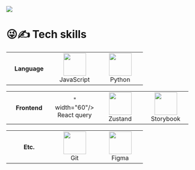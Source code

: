 ![](https://github-profile-summary-cards.vercel.app/api/cards/profile-details?username=DHowor1d&theme=nord_dark)

# 😜✍️ Tech skills

<table>
  <tr>
    <th width="105">Language</th>
    <td align="center" width="105">
      <img src="https://skillicons.dev/icons?i=js" width="60"/>
      <br/>
      <span>JavaScript</span>
    </td>
    <td align="center" width="105">
      <img src="https://skillicons.dev/icons?i=python" width="60"/>
      <br/>
      <span>Python</span>
    </td>
  </tr>
</table>
<table>
  <tr>
    <th width="105">Frontend</th>
    <td align="center" width="105">
      <img src="<svg xmlns="http://www.w3.org/2000/svg" width="1.12em" height="1em" viewBox="0 0 256 230"><path fill="#00435b" d="m157.98 142.487l-4.91 8.527a8.29 8.29 0 0 1-7.182 4.151H108.27a8.29 8.29 0 0 1-7.182-4.151l-4.911-8.527zm13.747-23.87l-8.658 15.034h-71.98l-8.658-15.034zm-8.34-23.342l8.354 14.506H82.417l8.354-14.506zm-17.5-22.066a8.29 8.29 0 0 1 7.183 4.151l5.228 9.079H95.86l5.229-9.079a8.29 8.29 0 0 1 7.182-4.151z"/><path fill="#002b3b" d="M53.523 69.252c-4.167-20.206-5.062-35.704-2.368-46.957c1.602-6.693 4.53-12.153 8.984-16.093c4.702-4.159 10.646-6.2 17.326-6.2c11.018 0 22.602 5.025 34.98 14.57c5.05 3.894 10.29 8.587 15.732 14.082c.434-.557.923-1.083 1.469-1.57c15.386-13.71 28.34-22.23 39.42-25.514c6.588-1.954 12.773-2.14 18.405-.244c5.946 2 10.683 6.137 14.026 11.93c5.516 9.561 6.97 22.124 4.914 37.637c-.838 6.323-2.271 13.21-4.296 20.673c.764.092 1.53.262 2.288.513c19.521 6.47 33.345 13.426 41.714 21.377c4.98 4.73 8.231 9.996 9.407 15.826c1.24 6.153.03 12.324-3.308 18.113c-5.506 9.548-15.63 17.077-30.052 23.041c-5.79 2.395-12.343 4.564-19.664 6.515c.334.754.594 1.555.767 2.395c4.167 20.206 5.061 35.704 2.368 46.957c-1.602 6.693-4.531 12.153-8.985 16.093c-4.701 4.159-10.646 6.2-17.325 6.2c-11.019 0-22.602-5.025-34.98-14.57c-5.104-3.936-10.402-8.687-15.907-14.258a11.7 11.7 0 0 1-2.084 2.442c-15.386 13.712-28.34 22.23-39.42 25.515c-6.588 1.954-12.773 2.14-18.405.244c-5.946-2-10.683-6.137-14.026-11.93c-5.516-9.561-6.97-22.124-4.914-37.637c.869-6.551 2.376-13.709 4.518-21.485a11.7 11.7 0 0 1-2.51-.537c-19.521-6.47-33.345-13.426-41.714-21.377c-4.98-4.73-8.231-9.996-9.407-15.826c-1.24-6.153-.03-12.325 3.308-18.114c5.506-9.547 15.63-17.077 30.052-23.04c5.963-2.467 12.734-4.693 20.32-6.689a12 12 0 0 1-.633-2.082"/><path fill="#ff4154" d="M189.647 161.333a3.684 3.684 0 0 1 4.235 2.81l.023.112l.207 1.075q10.065 52.915-14.18 52.915q-23.72 0-60.392-45.153a3.684 3.684 0 0 1 2.777-6.005h.114l1.288.009q15.432.084 30.004-1.076q17.2-1.37 35.924-4.687M78.646 134.667l.062.105l.646 1.127q7.765 13.5 16.18 25.627q9.912 14.28 22.29 28.914a3.684 3.684 0 0 1-.309 5.082l-.093.083l-.83.715q-40.96 35.096-53.244 14.012q-12.025-20.636 8.719-75.047a3.683 3.683 0 0 1 6.579-.618m124.857-52.054l.112.037l1.028.354q50.557 17.588 38.416 38.655q-11.874 20.605-69.041 30.004a3.683 3.683 0 0 1-3.773-5.501q8.188-13.928 14.749-27.717q7.44-15.638 13.965-33.57a3.684 3.684 0 0 1 4.432-2.295zM84.446 76.71a3.683 3.683 0 0 1 1.31 5.042q-8.19 13.927-14.75 27.717q-7.44 15.637-13.965 33.57a3.684 3.684 0 0 1-4.544 2.262l-.112-.037l-1.028-.355Q.8 127.322 12.941 106.255Q24.815 85.65 81.982 76.25c.85-.14 1.722.022 2.464.459m108.206-57.748q12.025 20.637-8.719 75.048a3.683 3.683 0 0 1-6.579.618l-.062-.105l-.646-1.127q-7.765-13.5-16.18-25.627q-9.912-14.28-22.29-28.914a3.684 3.684 0 0 1 .309-5.082l.093-.083l.83-.715q40.96-35.095 53.244-14.013M77.45 10.59q23.721 0 60.392 45.152a3.684 3.684 0 0 1-2.777 6.005h-.114l-1.288-.008q-15.431-.084-30.003 1.076q-17.202 1.37-35.925 4.687a3.684 3.684 0 0 1-4.234-2.81l-.024-.113l-.207-1.074Q53.204 10.59 77.45 10.59"/><path fill="#ffd94c" d="M111.295 73.67h31.576a12.89 12.89 0 0 1 11.181 6.475l15.855 27.626a12.89 12.89 0 0 1 0 12.834l-15.855 27.626a12.89 12.89 0 0 1-11.181 6.475h-31.576c-4.618 0-8.883-2.47-11.182-6.475L84.26 120.605a12.89 12.89 0 0 1 0-12.834l15.854-27.626a12.89 12.89 0 0 1 11.182-6.475m26.763 8.338c4.62 0 8.888 2.473 11.185 6.481l11.056 19.288a12.89 12.89 0 0 1 0 12.822l-11.056 19.288a12.89 12.89 0 0 1-11.185 6.48h-21.95c-4.62 0-8.888-2.472-11.185-6.48l-11.056-19.288a12.89 12.89 0 0 1 0-12.822l11.056-19.288a12.89 12.89 0 0 1 11.184-6.48zm-5.187 9.12h-11.576a12.89 12.89 0 0 0-11.179 6.47l-5.842 10.167a12.89 12.89 0 0 0 0 12.846l5.842 10.168a12.89 12.89 0 0 0 11.179 6.47h11.576c4.616 0 8.88-2.468 11.179-6.47l5.842-10.168a12.89 12.89 0 0 0 0-12.846l-5.842-10.168a12.89 12.89 0 0 0-11.179-6.47m-4.994 8.729c4.612 0 8.873 2.464 11.173 6.46l.829 1.44a12.89 12.89 0 0 1 0 12.862l-.829 1.44a12.89 12.89 0 0 1-11.173 6.46h-1.588a12.89 12.89 0 0 1-11.173-6.46l-.829-1.44a12.89 12.89 0 0 1 0-12.862l.829-1.44a12.89 12.89 0 0 1 11.173-6.46zm-.792 8.599a5.74 5.74 0 0 0-4.97 2.866a5.73 5.73 0 0 0 0 5.732a5.738 5.738 0 0 0 9.937 0a5.73 5.73 0 0 0 0-5.732a5.74 5.74 0 0 0-4.967-2.866m-46.509 5.732h10.32"/></svg>" width="60"/>
      <br/>
      <span>React query</span>
    </td>
    <td align="center" width="105">
      <img src="https://github.com/user-attachments/assets/21e891eb-311b-485c-9f42-9a91932afa47" width="60"/>
      <br/>
      <span>Zustand</span>
    </td>
    <td align="center" width="105">
      <img src="https://github.com/storybookjs/brand/blob/main/icon/icon-storybook-default.png" height="60"/>
      <br/>
      <span>Storybook</span>
    </td>
  </tr>
</table>
<table>
  <tr>
    <th width="105">Etc.</th>
    <td align="center" width="105">
      <img src="https://skillicons.dev/icons?i=git" width="60"/>
      <br/>
      <span>Git</span>
    </td>
    <td align="center" width="105">
      <img src="https://skillicons.dev/icons?i=figma" width="60"/>
      <br/>
      <span>Figma</span>
    </td>

  </tr>
